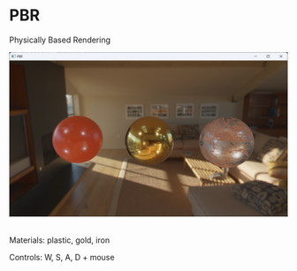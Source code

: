 # PBR
Physically Based Rendering

<div align="left">
    <img src="/demo.png" width="600px"</img> 
</div>

<br>Materials: plastic, gold, iron

Controls: W, S, A, D + mouse
